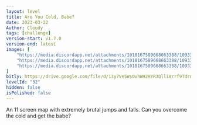 ```yaml
---
layout: level
title: Are You Cold, Babe?
date: 2023-03-22
Author: Cloudy
tags: [challenge]
version-start: v1.7.0
version-end: latest
images: [
    "https://media.discordapp.net/attachments/1018167589668663388/1093350424259604570/showcase.png?width=1606&height=903",
    "https://media.discordapp.net/attachments/1018167589668663388/1093350297050554438/teaser2.png?width=1205&height=903",
    "https://media.discordapp.net/attachments/1018167589668663388/1093350296836653078/teaser1.png?width=1205&height=903",
]
bitly: https://drive.google.com/file/d/13y7Ve5WsOvhWH2HYR3Qlli8rrf9Tdrnr/view?usp=share_link
levelId: "32"
hidden: false
isPolished: false
---
```


An 11 screen map with extremely brutal jumps and falls. Can you overcome the cold and get the babe?

<!-- more -->